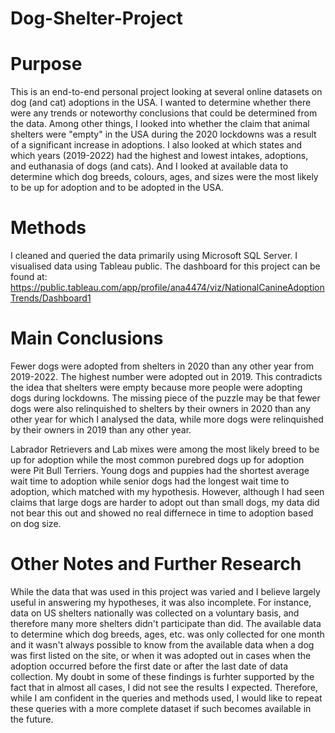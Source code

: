 # Dog-Shelter-Project 

# Purpose
This is an end-to-end personal project looking at several online datasets on dog (and cat) adoptions in the USA. 
I wanted to determine whether there were any trends or noteworthy conclusions that could be determined from the data. Among other things, I looked into whether the claim that animal shelters were "empty" in the USA during the 2020 lockdowns was a result of a significant increase in adoptions.
I also looked at which states and which years (2019-2022) had the highest and lowest intakes, adoptions, and euthanasia of dogs (and cats).
And I looked at available data to determine which dog breeds, colours, ages, and sizes were the most likely to be up for adoption and to be adopted in the USA. 

# Methods
I cleaned and queried the data primarily using Microsoft SQL Server. 
I visualised data using Tableau public. The dashboard for this project can be found at: https://public.tableau.com/app/profile/ana4474/viz/NationalCanineAdoptionTrends/Dashboard1

# Main Conclusions
Fewer dogs were adopted from shelters in 2020 than any other year from 2019-2022. The highest number were adopted out in 2019. This contradicts the idea that shelters were empty because more people were adopting dogs during lockdowns. The missing piece of the puzzle may be that fewer dogs were also relinquished to shelters by their owners in 2020 than any other year for which I analysed the data, while more dogs were relinquished by their owners in 2019 than any other year.

Labrador Retrievers and Lab mixes were among the most likely breed to be up for adoption while the most common purebred dogs up for adoption were Pit Bull Terriers. 
Young dogs and puppies had the shortest average wait time to adoption while senior dogs had the longest wait time to adoption, which matched with my hypothesis. 
However, although I had seen claims that large dogs are harder to adopt out than small dogs, my data did not bear this out and showed no real differnece in time to adoption based on dog size.

# Other Notes and Further Research
While the data that was used in this project was varied and I believe largely useful in answering my hypotheses, it was also incomplete.
For instance, data on US shelters nationally was collected on a voluntary basis, and therefore many more shelters didn't participate than did. 
The available data to determine which dog breeds, ages, etc. was only collected for one month and it wasn't always possible to know from the available data when a dog
was first listed on the site, or when it was adopted out in cases when the adoption occurred before the first date or after the last date of data collection.
My doubt in some of these findings is furhter supported by the fact that in almost all cases, I did not see the results I expected. 
Therefore, while I am confident in the queries and methods used, I would like to repeat these queries with a more complete dataset if such becomes available in the future. 
